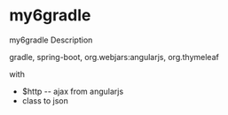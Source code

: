 my6gradle
=========

my6gradle Description

gradle,
spring-boot,
org.webjars:angularjs,
org.thymeleaf

with 
* $http -- ajax from angularjs
* class to json





